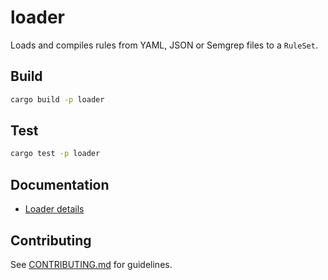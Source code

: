 # loader

Loads and compiles rules from YAML, JSON or Semgrep files to a `RuleSet`.

## Build

```bash
cargo build -p loader
```

## Test

```bash
cargo test -p loader
```

## Documentation

- [Loader details](../../documentation/architecture/crates/loader.md)

## Contributing

See [CONTRIBUTING.md](../CONTRIBUTING.md) for guidelines.
